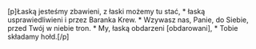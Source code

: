 [p]Łaską jesteśmy zbawieni, z łaski możemy tu stać, * łaską usprawiedliwieni i przez Baranka Krew. * Wzywasz nas, Panie, do Siebie, przed Twój w niebie tron. * My, łaską obdarzeni [obdarowani], * Tobie składamy hołd.[/p]